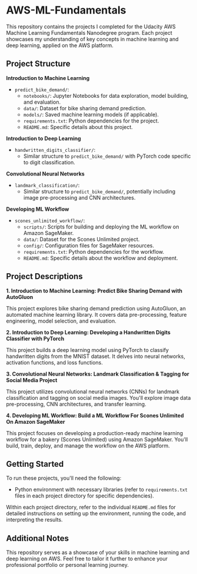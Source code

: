 # AWS-ML-Fundamentals

This repository contains the projects I completed for the Udacity AWS Machine Learning Fundamentals Nanodegree program. Each project showcases my understanding of key concepts in machine learning and deep learning, applied on the AWS platform.

## Project Structure

**Introduction to Machine Learning**

* `predict_bike_demand/`:
    * `notebooks/`: Jupyter Notebooks for data exploration, model building, and evaluation.
    * `data/`: Dataset for bike sharing demand prediction.
    * `models/`: Saved machine learning models (if applicable).
    * `requirements.txt`: Python dependencies for the project.
    * `README.md`: Specific details about this project.

**Introduction to Deep Learning**

* `handwritten_digits_classifier/`:
    * Similar structure to `predict_bike_demand/` with PyTorch code specific to digit classification.

**Convolutional Neural Networks**

* `landmark_classification/`:
    * Similar structure to `predict_bike_demand/`, potentially including image pre-processing and CNN architectures.

**Developing ML Workflow**

* `scones_unlimited_workflow/`:
    * `scripts/`: Scripts for building and deploying the ML workflow on Amazon SageMaker.
    * `data/`: Dataset for the Scones Unlimited project.
    * `config/`: Configuration files for SageMaker resources.
    * `requirements.txt`: Python dependencies for the workflow.
    * `README.md`: Specific details about the workflow and deployment.

## Project Descriptions

**1. Introduction to Machine Learning: Predict Bike Sharing Demand with AutoGluon**

This project explores bike sharing demand prediction using AutoGluon, an automated machine learning library. It covers data pre-processing, feature engineering, model selection, and evaluation.

**2. Introduction to Deep Learning: Developing a Handwritten Digits Classifier with PyTorch**

This project builds a deep learning model using PyTorch to classify handwritten digits from the MNIST dataset. It delves into neural networks, activation functions, and loss functions.

**3. Convolutional Neural Networks: Landmark Classification & Tagging for Social Media Project**

This project utilizes convolutional neural networks (CNNs) for landmark classification and tagging on social media images. You'll explore image data pre-processing, CNN architectures, and transfer learning.

**4. Developing ML Workflow: Build a ML Workflow For Scones Unlimited On Amazon SageMaker**

This project focuses on developing a production-ready machine learning workflow for a bakery (Scones Unlimited) using Amazon SageMaker. You'll build, train, deploy, and manage the workflow on the AWS platform.

## Getting Started

To run these projects, you'll need the following:

* Python environment with necessary libraries (refer to `requirements.txt` files in each project directory for specific dependencies).

Within each project directory, refer to the individual `README.md` files for detailed instructions on setting up the environment, running the code, and interpreting the results.

## Additional Notes

This repository serves as a showcase of your skills in machine learning and deep learning on AWS. Feel free to tailor it further to enhance your professional portfolio or personal learning journey.
